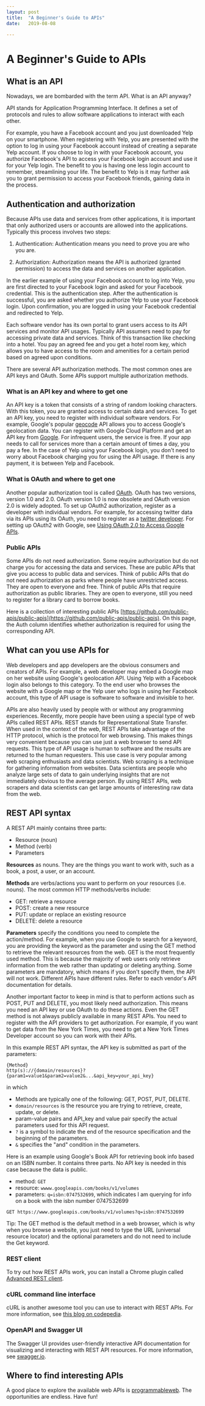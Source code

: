 ```yaml
---
layout: post
title:  "A Beginner's Guide to APIs"
date:   2019-08-08

---
```

# A Beginner's Guide to APIs 


## What is an API 

Nowadays, we are bombarded with the term API. What is an API anyway? 

API stands for Application Programming Interface. It defines a set of protocols and rules to allow software applications to interact with each other. 

For example, you have a Facebook account and you just downloaded Yelp on your smartphone. When registering with Yelp, you are presented with the option to log in using your Facebook account instead of creating a separate Yelp account. If you choose to log in with your Facebook account, you authorize Facebook's API to access your Facebook login account and use it for your Yelp login. The benefit to you is having one less login account to remember, streamlining your life.  The benefit to Yelp is it may further ask you to grant permission to access your Facebook friends, gaining data in the process. 


## Authentication and authorization 

Because APIs use data and services from other applications, it is important that only authorized users or accounts are allowed into the applications. Typically this process involves two steps: 

 1. Authentication: Authentication means you need to prove you are who you are. 

 2. Authorization: Authorization means the API is authorized (granted permission) to access the data and services on another application. 

In the earlier example of using your Facebook account to log into Yelp, you are first directed to your Facebook login and asked for your Facebook credential. This is the authentication step. After the authentication is successful, you are asked whether you authorize Yelp to use your Facebook login. Upon confirmation, you are logged in using your Facebook credential and redirected to Yelp.

Each software vendor has its own portal to grant users access to its API services and monitor API usages. Typically API assumers need to pay for accessing private data and services. Think of this transaction like checking into a hotel. You pay an agreed fee and you get a hotel room key, which allows you to have access to the room and amenities for a certain period based on agreed upon conditions. 

There are several API authorization methods. The most common ones are API keys and OAuth. Some APIs support multiple authorization methods. 

### What is an API key and where to get one

An API key is a token that consists of a string of random looking characters. With this token, you are granted access to certain data and services. To get an API key, you need to register with individual software vendors. For example, Google's popular [geocode](https://developers.google.com/maps/documentation/geolocation/intro) API allows you to access Google's geolocation data. You can register with Google Cloud Platform and get an API key from [Google](https://developers.google.com/maps/documentation/geolocation/get-api-key). For infrequent users, the service is free. If your app needs to call for services more than a certain amount of times a day, you pay a fee. In the case of Yelp using your Facebook login, you don't need to worry about Facebook charging you for using the API usage. If there is any payment, it is between Yelp and Facebook.

###  What is OAuth and where to get one

Another popular authorization tool is called [OAuth](https://en.wikipedia.org/wiki/OAuth). OAuth has two versions, version 1.0 and 2.0. OAuth version 1.0 is now obsolete and OAuth version 2.0 is widely adopted. To set up OAuth2 authorization, register as a developer with individual vendors. For example, for accessing twitter data via its APIs using its OAuth, you need to register as a [twitter developer](https://developer.twitter.com/en/docs/authentication/overview). For setting up OAuth2 with Google, see [Using OAuth 2.0 to Access Google APIs](https://developers.google.com/identity/protocols/oauth2). 

### Public APIs 

Some APIs do not need authorization. Some require authorization but do not charge you for accessing the data and services. These are public APIs that give you access to public data and services. Think of public APIs that do not need authorization as parks where people have unrestricted access. They are open to everyone and free. Think of public APIs that require authorization as public libraries. They are open to everyone, still you need to register for a library card to borrow books. 

Here is a collection of interesting public APIs [https://github.com/public-apis/public-apis](https://github.com/public-apis/public-apis). On this page, the Auth column identifies whether authorization is required for using the corresponding API. 


##  What can you use APIs for

Web developers and app developers are the obvious consumers and creators of APIs. For example, a web developer may embed a Google map  on her website using Google's geolocation API. Using Yelp with a Facebook login also belongs to this category. To the end user who browses the website with a Google map or the Yelp user who logs in using her Facebook account, this type of API usage is software to software and invisible to her. 

APIs are also heavily used by people with or without any programming experiences. Recently, more people have been using a special type of web APIs called REST APIs. REST stands for Representational State Transfer. When used in the context of the web, REST APIs take advantage of the HTTP protocol, which is the protocol for web browsing. This makes things very convenient because you can use just a web browser to send API requests. This type of API usage is human to software and the results are returned to the human requesters. This use case is very popular among web scraping enthusiasts and data scientists. Web scraping is a technique for gathering information from websites. Data scientists are people who analyze large sets of data to gain underlying insights that are not immediately obvious to the average person. By using REST APIs, web scrapers and data scientists can get large amounts of interesting raw data from the web. 

## REST API syntax

A REST API mainly contains three parts: 

* Resource (noun)
* Method (verb)
* Parameters

**Resources** as nouns. They are the things you want to work with, such as a book, a post, a user, or an account. 

**Methods** are verbs/actions you want to perform on your resources (i.e. nouns). 
The most common HTTP methods/verbs include:

* GET: retrieve a resource
* POST: create a new resource
* PUT: update or replace an existing resource
* DELETE: delete a resource 

**Parameters** specify the conditions you need to complete the action/method. For example, when you use Google to search for a keyword, you are providing the keyword as the parameter and using the GET method to retrieve the relevant resources from the web. GET is the most frequently used method. This is because the majority of web users only retrieve information from the web rather than updating or deleting anything. Some parameters are mandatory, which means if you don't specify them, the API will not work. Different APIs have different rules. Refer to each vendor's API documentation for details. 

Another important factor to keep in mind is that to perform actions such as POST, PUT and DELETE, you most likely need authorization. This means you need an API key or use OAuth to do these actions. Even the GET method is not always publicly available in many REST APIs. You need to register with the API providers to get authorization. For example, if you want to get data from the New York Times, you need to get a New York Times Developer account so you can work with their APIs. 

In this example REST API syntax, the API key is submitted as part of the parameters:

```
{Method} 
http(s)://{domain/resources}?
{param1=value1&param2=value2&...&api_key=your_api_key}
```
in which

* Methods are typically one of the following: GET, POST, PUT, DELETE.
* `domain/resources` is the resource you are trying to retrieve, create, update, or delete. 
*  param-value pairs and API_key and value pair specify the actual parameters used for this API request. 
* `?` is a symbol to indicate the end of the resource specification and the beginning of the parameters. 
* `&` specifies the "and" condition in the parameters.
 
Here is an example using Google's Book API for retrieving book info based on an ISBN number. It contains three parts. No API key is needed in this case because the data is public. 

* method: `GET`
* resource: `wwww.googleapis.com/books/v1/volumes`
* parameters: `q=isbn:0747532699`, which indicates I am querying for info on a book with the isbn number 0747532699
   
```
GET https://www.googleapis.com/books/v1/volumes?q=isbn:0747532699
```

Tip: The GET method is the default method in a web browser, which is why when you browse a website, you just need to type the URL (universal resource locator) and the optional parameters and do not need to include the Get keyword. 


### REST client

To try out how REST APIs work, you can install a Chrome plugin called [Advanced REST client](https://chrome.google.com/webstore/detail/advanced-rest-client/hgmloofddffdnphfgcellkdfbfbjeloo). 

### cURL command line interface

cURL is another awesome tool you can use to interact with REST APIs. For more information, see [this blog on codepedia](https://www.codepedia.org/ama/how-to-test-a-rest-api-from-command-line-with-curl/).

### OpenAPI and Swagger UI

The Swagger UI provides user-friendly interactive API documentation for visualizing and interacting with REST API resources. For more information, see [swagger.io](https://swagger.io/tools/swagger-ui/). 

## Where to find interesting APIs

A good place to explore the available web APIs is [programmableweb](http://www.programmableweb.com/apis/directory). The opportunities are endless. Have fun!



